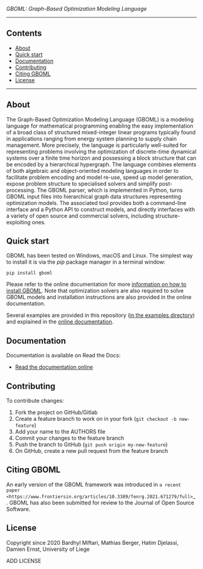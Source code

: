 *GBOML: Graph-Based Optimization Modeling Language*

---

## Contents

- [About](#about)
- [Quick start](#quick-start)
- [Documentation](#documentation)
- [Contributing](#contributing)
- [Citing GBOML](#citing-GBOML)
- [License](#license)

---

## About

The Graph-Based Optimization Modeling Language (GBOML) is a modeling language for mathematical programming enabling the easy implementation of a broad class of structured mixed-integer linear programs typically found in applications ranging from energy system planning to supply chain management. More precisely, the language is particularly well-suited for representing problems involving the optimization of discrete-time dynamical systems over a finite time horizon and possessing a block structure that can be encoded by a hierarchical hypergraph. The language combines elements of both algebraic and object-oriented modeling languages in order to facilitate problem encoding and model re-use, speed up model generation, expose problem structure to specialised solvers and simplify post-processing. The GBOML parser, which is implemented in Python, turns GBOML input files into hierarchical graph data structures representing optimization models. The associated tool provides both a command-line interface and a Python API to construct models, and directly interfaces with a variety of open source and commercial solvers, including structure-exploiting ones.

## Quick start

GBOML has been tested on Windows, macOS and Linux. The simplest way to install it is via the *pip* package manager in a terminal window:

    pip install gboml

Please refer to the online documentation for more [information on how to install GBOML](https://gboml-docs-test.readthedocs.io/en/latest/installation.html). Note that optimization solvers are also required to solve GBOML models and installation instructions are also provided in the online documentation.

Several examples are provided in this repository ([in the examples directory](examples/)) and explained in the [online documentation](https://gboml-docs-test.readthedocs.io/en/latest/examples.html).

## Documentation

Documentation is available on Read the Docs:

* [Read the documentation online](https://gboml-docs-test.readthedocs.io/en/latest/index.html)

## Contributing

To contribute changes:

1. Fork the project on GitHub/Gitlab
2. Create a feature branch to work on in your fork (`git checkout -b new-feature`)
3. Add your name to the AUTHORS file
4. Commit your changes to the feature branch
5. Push the branch to GitHub (`git push origin my-new-feature`)
6. On GitHub, create a new pull request from the feature branch

## Citing GBOML

An early version of the GBOML framework was introduced in `a recent paper <https://www.frontiersin.org/articles/10.3389/fenrg.2021.671279/full>`_. GBOML has also been submitted for review to the Journal of Open Source Software.

## License

Copyright since 2020 Bardhyl Miftari, Mathias Berger, Hatim Djelassi, Damien Ernst, University of Liege

ADD LICENSE
